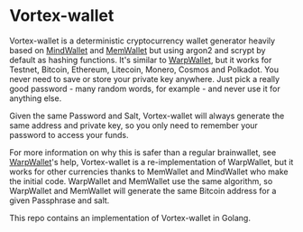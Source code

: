 # Vortex-wallet

Vortex-wallet is a deterministic cryptocurrency wallet generator heavily based on [MindWallet](https://github.com/patcito/mindwallet) and [MemWallet](https://github.com/dvdbng/memwallet) but using argon2 and scrypt by default as hashing functions. It's similar to [WarpWallet](https://keybase.io/warp/), but it works for Testnet, Bitcoin, Ethereum, Litecoin, Monero, Cosmos and Polkadot. You never need to save or store your private key anywhere. Just pick a really good password - many random words, for example - and never use it for anything else.

Given the same Password and Salt, Vortex-wallet will always generate the same address and private key, so you only need to remember your password to access your funds.

For more information on why this is safer than a regular brainwallet, see [WarpWallet](https://keybase.io/warp/)'s help, Vortex-wallet is a re-implementation of WarpWallet, but it works for other currencies thanks to MemWallet and MindWallet who make the initial code. WarpWallet and MemWallet use the same algorithm, so WarpWallet and MemWallet will generate the same Bitcoin address for a given Passphrase and salt.

This repo contains an implementation of Vortex-wallet in Golang.
